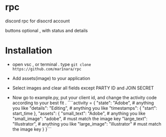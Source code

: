 # rpc

discord rpc for disocrd account

buttons optional , with status and details




# Installation

- open vsc , or terminal
    . type ```git clone https://github.com/mar1nara/rpc```

- Add assets(image) to your application

- Select images and clear all fields except PARTY ID and JOIN SECRET

- Now go to example.py, put your client id, and change the activity code according to your best fit
    . ````activity = {
            "state": "Adobe",  # anything you like
            "details": "Editing",  # anything you like
            "timestamps": {
                "start": start_time
            },
            "assets": {
                "small_text": "Adobe",  # anything you like
                "small_image": "adobe",  # must match the image key
                "large_text": "Illustrator",  # anything you like
                "large_image": "illustrator"  # must match the image key
            }
        }```
